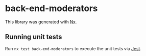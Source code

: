 # back-end-moderators

This library was generated with [Nx](https://nx.dev).

## Running unit tests

Run `nx test back-end-moderators` to execute the unit tests via [Jest](https://jestjs.io).
